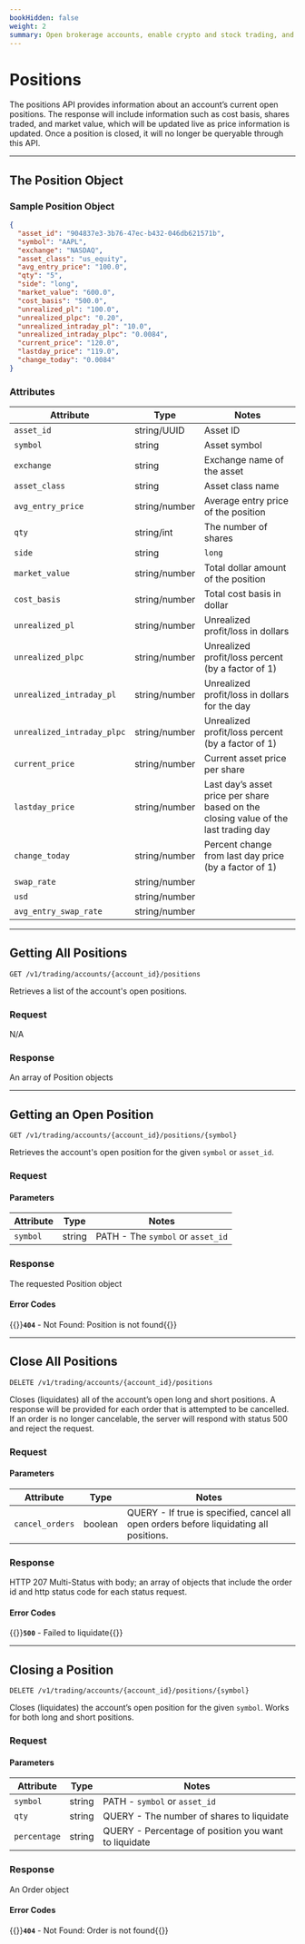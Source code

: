 ```yaml
---
bookHidden: false
weight: 2
summary: Open brokerage accounts, enable crypto and stock trading, and manage the ongoing user experience with Alpaca Broker API
---
```


# Positions

The positions API provides information about an account’s current open positions. The response will include information such as cost basis, shares traded, and market value, which will be updated live as price information is updated. Once a position is closed, it will no longer be queryable through this API.

---

## **The Position Object**

### Sample Position Object

```json
{
  "asset_id": "904837e3-3b76-47ec-b432-046db621571b",
  "symbol": "AAPL",
  "exchange": "NASDAQ",
  "asset_class": "us_equity",
  "avg_entry_price": "100.0",
  "qty": "5",
  "side": "long",
  "market_value": "600.0",
  "cost_basis": "500.0",
  "unrealized_pl": "100.0",
  "unrealized_plpc": "0.20",
  "unrealized_intraday_pl": "10.0",
  "unrealized_intraday_plpc": "0.0084",
  "current_price": "120.0",
  "lastday_price": "119.0",
  "change_today": "0.0084"
}
```

### Attributes

| Attribute                  | Type          | Notes                                                                               |
| -------------------------- | ------------- | ----------------------------------------------------------------------------------- |
| `asset_id`                 | string/UUID   | Asset ID                                                                            |
| `symbol`                   | string        | Asset symbol                                                                        |
| `exchange`                 | string        | Exchange name of the asset                                                          |
| `asset_class`              | string        | Asset class name                                                                    |
| `avg_entry_price`          | string/number | Average entry price of the position                                                 |
| `qty`                      | string/int    | The number of shares                                                                |
| `side`                     | string        | `long`                                                                              |
| `market_value`             | string/number | Total dollar amount of the position                                                 |
| `cost_basis`               | string/number | Total cost basis in dollar                                                          |
| `unrealized_pl`            | string/number | Unrealized profit/loss in dollars                                                   |
| `unrealized_plpc`          | string/number | Unrealized profit/loss percent (by a factor of 1)                                   |
| `unrealized_intraday_pl`   | string/number | Unrealized profit/loss in dollars for the day                                       |
| `unrealized_intraday_plpc` | string/number | Unrealized profit/loss percent (by a factor of 1)                                   |
| `current_price`            | string/number | Current asset price per share                                                       |
| `lastday_price`            | string/number | Last day’s asset price per share based on the closing value of the last trading day |
| `change_today`             | string/number | Percent change from last day price (by a factor of 1)                               |
| `swap_rate`                | string/number |                                                                                     |
| `usd`                      | string/number |                                                                                     |
| `avg_entry_swap_rate`      | string/number |                                                                                     |

---

## **Getting All Positions**

`GET /v1/trading/accounts/{account_id}/positions`

Retrieves a list of the account's open positions.

### Request

N/A

### Response

An array of Position objects

---

## **Getting an Open Position**

`GET /v1/trading/accounts/{account_id}/positions/{symbol}`

Retrieves the account's open position for the given `symbol` or `asset_id`.

### Request

#### Parameters

| Attribute | Type   | Notes                             |
| --------- | ------ | --------------------------------- |
| `symbol`  | string | PATH - The `symbol` or `asset_id` |

### Response

The requested Position object

#### Error Codes

{{<hint warning>}}**`404`** - Not Found: Position is not found{{</hint>}}

---

## **Close All Positions**

`DELETE /v1/trading/accounts/{account_id}/positions`

Closes (liquidates) all of the account’s open long and short positions. A response will be provided for each order that is attempted to be cancelled. If an order is no longer cancelable, the server will respond with status 500 and reject the request.

### Request

#### Parameters

| Attribute       | Type    | Notes                                                                                  |
| --------------- | ------- | -------------------------------------------------------------------------------------- |
| `cancel_orders` | boolean | QUERY - If true is specified, cancel all open orders before liquidating all positions. |

### Response

HTTP 207 Multi-Status with body; an array of objects that include the order id and http status code for each status request.

#### Error Codes

{{<hint warning>}}**`500`** - Failed to liquidate{{</hint>}}

---

## **Closing a Position**

`DELETE /v1/trading/accounts/{account_id}/positions/{symbol}`

Closes (liquidates) the account’s open position for the given `symbol`. Works for both long and short positions.

### Request

#### Parameters

| Attribute    | Type   | Notes                                                |
| ------------ | ------ | ---------------------------------------------------- |
| `symbol`     | string | PATH - `symbol` or `asset_id`                        |
| `qty`        | string | QUERY - The number of shares to liquidate            |
| `percentage` | string | QUERY - Percentage of position you want to liquidate |

### Response

An Order object

#### Error Codes

{{<hint warning>}}**`404`** - Not Found: Order is not found{{</hint>}}

&nbsp;
